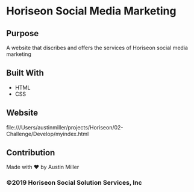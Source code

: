 # Horiseon Social Media Marketing

## Purpose
A website that discribes and offers the services of Horiseon social media marketing

## Built With
* HTML
* CSS

## Website
file:///Users/austinmiller/projects/Horiseon/02-Challenge/Develop/myindex.html

## Contribution
Made with ❤️ by Austin Miller

### ©️2019 Horiseon Social Solution Services, Inc 